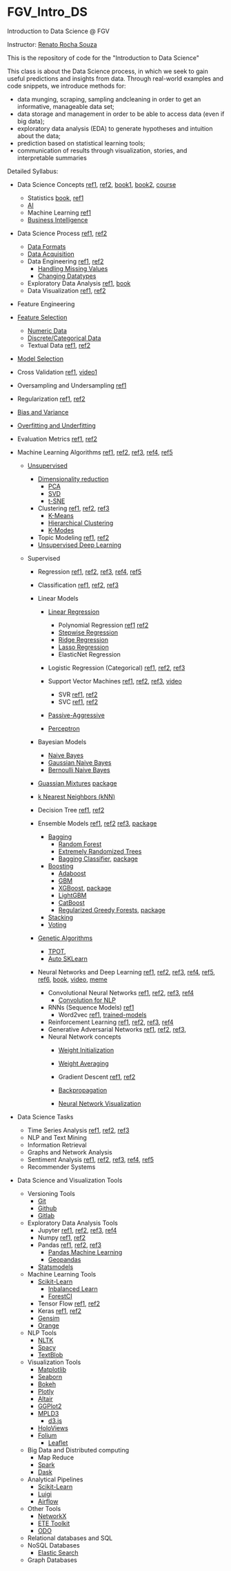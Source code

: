 # FGV_Intro_DS
Introduction to Data Science @ FGV

Instructor: [Renato Rocha Souza](http://emap.fgv.br/corpo-docente/renato-rocha-souza)

This is the repository of code for the "Introduction to Data Science"

This class is about the Data Science process, in which we seek to gain useful predictions and insights from data.
Through real-world examples and code snippets, we introduce methods for:

+ data munging, scraping, sampling andcleaning in order to get an informative, manageable data set;
+ data storage and management in order to be able to access data (even if big data);
+ exploratory data analysis (EDA) to generate hypotheses and intuition about the data;
+ prediction based on statistical learning tools;
+ communication of results through visualization, stories, and interpretable summaries

Detailed Syllabus:

+ Data Science Concepts [ref1](https://towardsdatascience.com/the-what-where-and-how-of-data-science-6dda1af98671), [ref2](https://docs.google.com/presentation/d/1ysQroWAcUJBizt00v7q-Ss1lalJlojZBlRInLQTDJV8/), [book1](http://proquest.safaribooksonline.com/book/databases/9781449363871), [book2](https://www.amazon.com/Applied-Predictive-Analytics-Principles-Professional/dp/1118727967), [course](http://cs109.github.io/2015/index.html)
  + Statistics [book](http://greenteapress.com/thinkstats2/html/index.html), [ref1](https://towardsdatascience.com/introduction-to-statistics-e9d72d818745)
  + [AI]((https://www.datasciencecentral.com/profiles/blogs/difference-between-machine-learning-data-science-ai-deep-learning))
  + Machine Learning [ref1](https://medium.com/@lizzie_turner/lets-talk-about-machine-learning-ddca914e9dd1)
  + [Business Intelligence](https://en.wikipedia.org/wiki/Business_intelligence)
+ Data Science Process [ref1](https://towardsdatascience.com/a-complete-machine-learning-walk-through-in-python-part-one-c62152f39420), [ref2](https://en.wikipedia.org/wiki/Cross-industry_standard_process_for_data_mining)  
  + [Data Formats](https://en.wikipedia.org/wiki/Comparison_of_data_serialization_formats)
  + [Data Acquisition](http://metah.ch/blog/2014/09/introduction-to-machine-learning-from-data-acquisition-to-a-production-service-2/)  
  + Data Engineering [ref1](https://medium.freecodecamp.org/the-rise-of-the-data-engineer-91be18f1e603), [ref2](https://medium.com/@rchang/a-beginners-guide-to-data-engineering-part-i-4227c5c457d7)  
    + [Handling Missing Values](http://www.ritchieng.com/pandas-handling-missing-values/)
    + [Changing Datatypes](http://www.ritchieng.com/pandas-changing-datatype/)
  + Exploratory Data Analysis [ref1](http://people.duke.edu/~ccc14/sta-663-2017/#), [book](oreilly.com/catalog/9780596802363/)  
  + Data Visualization [ref1](https://towardsdatascience.com/5-quick-and-easy-data-visualizations-in-python-with-code-a2284bae952f), [ref2](https://www.linuxlinks.com/best-free-python-visualization-packages/)  
+ Feature Engineering
+ [Feature Selection](http://scikit-learn.org/stable/modules/feature_selection.html)
  + [Numeric Data](https://towardsdatascience.com/understanding-feature-engineering-part-1-continuous-numeric-data-da4e47099a7b)
  + [Discrete/Categorical Data](https://towardsdatascience.com/understanding-feature-engineering-part-2-categorical-data-f54324193e63)
  + Textual Data [ref1](https://towardsdatascience.com/understanding-feature-engineering-part-3-traditional-methods-for-text-data-f6f7d70acd41), [ref2](https://towardsdatascience.com/understanding-feature-engineering-part-4-deep-learning-methods-for-text-data-96c44370bbfa)
+ [Model Selection](https://towardsdatascience.com/data-science-simplified-part-6-model-selection-methods-2511cbdf7cb0)
+ Cross Validation [ref1](https://www.analyticsvidhya.com/blog/2018/05/improve-model-performance-cross-validation-in-python-r/), [video1](https://www.coursera.org/learn/deep-neural-network/lecture/cxG1s/train-dev-test-sets)
+ Oversampling and Undersampling [ref1](https://www.cs.cmu.edu/afs/cs/project/jair/pub/volume16/chawla02a-html/)
+ Regularization [ref1](https://towardsdatascience.com/regularization-in-machine-learning-76441ddcf99a), [ref2](https://www.analyticsvidhya.com/blog/2015/02/avoid-over-fitting-regularization/)
+ [Bias and Variance](https://towardsdatascience.com/balancing-bias-and-variance-to-control-errors-in-machine-learning-16ced95724db)
+ [Overfitting and Underfitting](https://towardsdatascience.com/overfitting-vs-underfitting-a-conceptual-explanation-d94ee20ca7f9)
+ Evaluation Metrics [ref1](https://towardsdatascience.com/choosing-the-right-metric-for-machine-learning-models-part-1-a99d7d7414e4), [ref2](https://towardsdatascience.com/choosing-the-right-metric-for-evaluating-machine-learning-models-part-2-86d5649a5428)

+ Machine Learning Algorithms [ref1](http://cdn.intechopen.com/pdfs-wm/10694.pdf), [ref2](https://machinelearningmastery.com/a-tour-of-machine-learning-algorithms/), [ref3](https://towardsdatascience.com/a-tour-of-the-top-10-algorithms-for-machine-learning-newbies-dde4edffae11), [ref4](https://www.analyticsvidhya.com/blog/2017/09/common-machine-learning-algorithms/), [ref5](https://blogs.sas.com/content/subconsciousmusings/2017/04/12/machine-learning-algorithm-use/)
  + [Unsupervised](https://towardsdatascience.com/unsupervised-learning-with-python-173c51dc7f03)
    + [Dimensionality reduction](https://towardsdatascience.com/reducing-dimensionality-from-dimensionality-reduction-techniques-f658aec24dfe)
      + [PCA](https://towardsdatascience.com/pca-using-python-scikit-learn-e653f8989e60)
      + [SVD](https://machinelearningmastery.com/singular-value-decomposition-for-machine-learning/)
      + [t-SNE](https://towardsdatascience.com/checking-out-dimensionality-reduction-with-t-sne-78309b2ca67d)
    + Clustering [ref1](https://www.analyticsvidhya.com/blog/2016/11/an-introduction-to-clustering-and-different-methods-of-clustering/), [ref2](https://dataaspirant.com/2016/09/24/classification-clustering-alogrithms/), [ref3](https://www.analyticsvidhya.com/blog/2013/11/getting-clustering-right/)  
      + [K-Means](https://towardsdatascience.com/clustering-using-k-means-algorithm-81da00f156f6)  
      + [Hierarchical Clustering](https://towardsdatascience.com/clustering-unsupervised-learning-788b215b074b)  
      + [K-Modes](https://github.com/nicodv/kmodes)  
    + Topic Modeling [ref1](https://medium.com/mlreview/topic-modeling-with-scikit-learn-e80d33668730), [ref2](https://datascienceplus.com/evaluation-of-topic-modeling-topic-coherence/)
    + [Unsupervised Deep Learning](https://www.analyticsvidhya.com/blog/2018/05/essentials-of-deep-learning-trudging-into-unsupervised-deep-learning/)

  + Supervised
    + Regression [ref1](https://www.analyticsvidhya.com/blog/2015/10/regression-python-beginners/), [ref2](https://towardsdatascience.com/my-journey-into-machine-learning-class-5-regression-cb6f04006b29), [ref3](https://towardsdatascience.com/5-types-of-regression-and-their-properties-c5e1fa12d55e), [ref4](https://www.analyticsvidhya.com/blog/2015/08/comprehensive-guide-regression/), [ref5](https://towardsdatascience.com/selecting-the-best-machine-learning-algorithm-for-your-regression-problem-20c330bad4ef)  
    + Classification [ref1](https://medium.com/@sifium/machine-learning-types-of-classification-9497bd4f2e14), [ref2](https://www.analyticsvidhya.com/blog/2018/04/a-comprehensive-guide-to-understand-and-implement-text-classification-in-python/), [ref3](https://towardsdatascience.com/building-a-deployable-ml-classifier-in-python-46ba55e1d720)
    + Linear Models
      + [Linear Regression](https://www.analyticsvidhya.com/blog/2017/06/a-comprehensive-guide-for-linear-ridge-and-lasso-regression/)
        + Polynomial Regression [ref1](https://towardsdatascience.com/machine-learning-with-python-easy-and-robust-method-to-fit-nonlinear-data-19e8a1ddbd49) [ref2](http://scikit-learn.org/stable/modules/linear_model.html#polynomial-regression-extending-linear-models-with-basis-functions)
        + [Stepwise Regression](https://planspace.org/20150423-forward_selection_with_statsmodels/)
        + [Ridge Regression](https://www.analyticsvidhya.com/blog/2017/06/a-comprehensive-guide-for-linear-ridge-and-lasso-regression/)
        + [Lasso Regression](https://www.analyticsvidhya.com/blog/2017/06/a-comprehensive-guide-for-linear-ridge-and-lasso-regression/)
        + ElasticNet Regression
      + Logistic Regression (Categorical) [ref1](https://en.wikipedia.org/wiki/Logistic_regression), [ref2](https://towardsdatascience.com/building-a-logistic-regression-in-python-step-by-step-becd4d56c9c8),  [ref3](https://www.analyticsvidhya.com/blog/2015/11/beginners-guide-on-logistic-regression-in-r)

      + Support Vector Machines [ref1](https://towardsdatascience.com/i-support-vector-machines-and-so-should-you-7af122b6748), [ref2](http://users.ecs.soton.ac.uk/srg/publications/pdf/SVM.pdf), [ref3](https://www.analyticsvidhya.com/blog/2017/09/understaing-support-vector-machine-example-code/), [video](https://www.youtube.com/watch?v=_PwhiWxHK8o)  
        + SVR [ref1](http://kernelsvm.tripod.com/), [ref2](https://alex.smola.org/papers/2003/SmoSch03b.pdf)    
        + SVC [ref1](http://www.robots.ox.ac.uk/~az/lectures/ml/lect2.pdf), [ref2](https://www.sciencedirect.com/science/article/pii/S0925231203003758)  
      + [Passive-Aggressive](https://www.bonaccorso.eu/2017/10/06/ml-algorithms-addendum-passive-aggressive-algorithms/)
      + [Perceptron](https://towardsdatascience.com/what-the-hell-is-perceptron-626217814f53)
    + Bayesian Models
      + [Naive Bayes](https://www.analyticsvidhya.com/blog/2017/09/naive-bayes-explained/)
      + [Gaussian Naive Bayes](http://i.stanford.edu/pub/cstr/reports/cs/tr/79/773/CS-TR-79-773.pdf)
      + [Bernoulli Naive Bayes](http://mattshomepage.com/articles/2016/Jun/07/bernoulli_nb/)
    + [Guassian Mixtures](http://katbailey.github.io/post/gaussian-processes-for-dummies/) [package](http://scikit-learn.org/stable/modules/classes.html#module-sklearn.gaussian_process)
    + [k Nearest Neighbors (kNN)](http://stackabuse.com/k-nearest-neighbors-algorithm-in-python-and-scikit-learn/)
    + Decision Tree [ref1](https://towardsdatascience.com/random-forest-mystery-revealed-69ca18b82ff5), [ref2](https://www.analyticsvidhya.com/blog/2016/04/complete-tutorial-tree-based-modeling-scratch-in-python/)
    + Ensemble Models [ref1](https://en.wikipedia.org/wiki/Ensemble_learning), [ref2](https://www.analyticsvidhya.com/blog/2015/08/introduction-ensemble-learning/) [ref3](https://www.analyticsvidhya.com/blog/2015/09/questions-ensemble-modeling/), [package](http://scikit-learn.org/stable/modules/ensemble.html)
      + [Bagging](https://machinelearningmastery.com/bagging-and-random-forest-ensemble-algorithms-for-machine-learning/)  
        + [Random Forest](https://www.analyticsvidhya.com/blog/2014/06/introduction-random-forest-simplified/)   
        + [Extremely Randomized Trees](https://orbi.uliege.be/bitstream/2268/9357/1/geurts-mlj-advance.pdf)
        + [Bagging Classifier](https://www.cs.cmu.edu/afs/cs/project/jair/pub/volume11/opitz99a-html/node3.html), [package](http://scikit-learn.org/stable/modules/generated/sklearn.ensemble.BaggingClassifier.html)
      + [Boosting](https://en.wikipedia.org/wiki/Boosting_(machine_learning))
        + [Adaboost](https://towardsdatascience.com/boosting-algorithm-adaboost-b6737a9ee60c)
        + [GBM](https://towardsdatascience.com/boosting-algorithm-gbm-97737c63daa3)
        + [XGBoost](https://towardsdatascience.com/boosting-algorithm-xgboost-4d9ec0207d), [package](https://github.com/dmlc/xgboost)
        + [LightGBM](https://towardsdatascience.com/a-case-for-lightgbm-2d05a53c589c)
        + [CatBoost](https://towardsdatascience.com/catboost-vs-light-gbm-vs-xgboost-5f93620723db)
        + [Regularized Greedy Forests](https://www.analyticsvidhya.com/blog/2018/02/introductory-guide-regularized-greedy-forests-rgf-python/), [package](https://github.com/fukatani/rgf_python)
      + [Stacking](http://blog.kaggle.com/2016/12/27/a-kagglers-guide-to-model-stacking-in-practice/)
      + [Voting](https://towardsdatascience.com/ensemble-learning-in-machine-learning-getting-started-4ed85eb38e00)

    + [Genetic Algorithms](https://www.analyticsvidhya.com/blog/2017/07/introduction-to-genetic-algorithm/)  
        + [TPOT](https://github.com/EpistasisLab/tpot),
        + [Auto SKLearn](https://github.com/automl/auto-sklearn)  

    + Neural Networks and Deep Learning [ref1](http://neuralnetworksanddeeplearning.com/chap1.html), [ref2](https://towardsdatascience.com/neural-network-architectures-156e5bad51ba), [ref3](https://towardsdatascience.com/a-weird-introduction-to-deep-learning-7828803693b0),  [ref4](https://ujjwalkarn.me/2016/08/09/quick-intro-neural-networks/), [ref5](https://www.analyticsvidhya.com/blog/2018/05/deep-learning-faq/), [ref6](https://www.kdnuggets.com/2018/02/8-neural-network-architectures-machine-learning-researchers-need-learn.html), [book](http://www.deeplearningbook.org/contents/TOC.html), [video](https://www.youtube.com/watch?v=aircAruvnKk&t=0s&index=1&list=PLZHQObOWTQDNU6R1_67000Dx_ZCJB-3pi), [meme](https://indico.io/blog/wp-content/uploads/2016/02/inception_meme.jpg)
      + Convolutional Neural Networks [ref1](https://towardsdatascience.com/intuitively-understanding-convolutions-for-deep-learning-1f6f42faee1), [ref2](https://adeshpande3.github.io/A-Beginner%27s-Guide-To-Understanding-Convolutional-Neural-Networks/), [ref3](https://www.saama.com/blog/different-kinds-convolutional-filters/), [ref4](https://software.intel.com/en-us/articles/hands-on-ai-part-16-modern-deep-neural-network-architectures-for-image-classification)
        + [Convolution for NLP](http://www.wildml.com/2015/11/understanding-convolutional-neural-networks-for-nlp/)
      + RNNs (Sequence Models) [ref1](http://www.wildml.com/2015/09/recurrent-neural-networks-tutorial-part-1-introduction-to-rnns/)
        + Word2vec [ref1](https://towardsdatascience.com/using-word2vec-for-better-embeddings-of-categorical-features-de75020e1233), [trained-models](http://www.nilc.icmc.usp.br/nilc/index.php/repositorio-de-word-embeddings-do-nilc)
      + Reinforcement Learning [ref1](https://towardsdatascience.com/reinforcement-learning-demystified-36c39c11ec14), [ref2](https://towardsdatascience.com/reinforcement-learning-demystified-markov-decision-processes-part-1-bf00dda41690), [ref3](https://gym.openai.com/docs/), [ref4](https://blog.insightdatascience.com/reinforcement-learning-from-scratch-819b65f074d8)  
      + Generative Adversarial Networks [ref1](https://www.analyticsvidhya.com/blog/2017/06/introductory-generative-adversarial-networks-gans/), [ref2](https://towardsdatascience.com/gan-by-example-using-keras-on-tensorflow-backend-1a6d515a60d0), [ref3](https://medium.com/@mattiaspinelli/simple-generative-adversarial-network-gans-with-keras-1fe578e44a87), 
      + Neural Network concepts
        + [Weight Initialization](https://towardsdatascience.com/deep-learning-best-practices-1-weight-initialization-14e5c0295b94)
        + [Weight Averaging](https://towardsdatascience.com/stochastic-weight-averaging-a-new-way-to-get-state-of-the-art-results-in-deep-learning-c639ccf36a)
        + Gradient Descent [ref1](https://www.youtube.com/watch?v=IHZwWFHWa-w&t=0s&index=2&list=PLZHQObOWTQDNU6R1_67000Dx_ZCJB-3pi), [ref2](https://towardsdatascience.com/gradient-descent-algorithm-and-its-variants-10f652806a3)
        + [Backpropagation](https://www.youtube.com/watch?v=Ilg3gGewQ5U&t=0s&index=3&list=PLZHQObOWTQDNU6R1_67000Dx_ZCJB-3pi)

        + [Neural Network Visualization](https://playground.tensorflow.org/)


+ Data Science Tasks
  + Time Series Analysis [ref1](https://www.analyticsvidhya.com/blog/2016/02/time-series-forecasting-codes-python/), [ref2](https://www.analyticsvidhya.com/blog/2015/12/complete-tutorial-time-series-modeling/), [ref3](http://www.blackarbs.com/blog/time-series-analysis-in-python-linear-models-to-garch/11/1/2016)
  + NLP and Text Mining
  + Information Retrieval
  + Graphs and Network Analysis
  + Sentiment Analysis [ref1](https://towardsdatascience.com/another-twitter-sentiment-analysis-bb5b01ebad90), [ref2](https://towardsdatascience.com/another-twitter-sentiment-analysis-with-python-part-2-333514854913), [ref3](https://towardsdatascience.com/another-twitter-sentiment-analysis-with-python-part-3-zipfs-law-data-visualisation-fc9eadda71e7), [ref4](https://towardsdatascience.com/another-twitter-sentiment-analysis-with-python-part-4-count-vectorizer-b3f4944e51b5), [ref5](https://towardsdatascience.com/another-twitter-sentiment-analysis-with-python-part-5-50b4e87d9bdd)
  + Recommender Systems

+ Data Science and Visualization Tools
  + Versioning Tools
    + [Git](https://git-scm.com/book/en/v2)
    + [Github](https://guides.github.com/)
    + [Gitlab](https://about.gitlab.com/)
  + Exploratory Data Analysis Tools
    + Jupyter [ref1](http://jupyter.org/), [ref2](https://github.com/jupyterlab/jupyterlab), [ref3](https://www.analyticsvidhya.com/blog/2018/05/starters-guide-jupyter-notebook/), [ref4](https://towardsdatascience.com/data-science-for-startups-r-python-2ca2cd149c5c)
    + Numpy [ref1](https://docs.scipy.org/doc/numpy-dev/user/quickstart.html), [ref2](https://www.datacamp.com/community/tutorials/python-numpy-tutorial)
    + Pandas [ref1](http://proquest.safaribooksonline.com/9781449323592), [ref2](http://pandas.pydata.org/pandas-docs/stable/), [ref3](https://www.machinelearningplus.com/python/101-pandas-exercises-python/)  
      + [Pandas Machine Learning](http://pandas-ml.readthedocs.io/en/stable/)
      + [Geopandas](http://geopandas.org/)
    + [Statsmodels](http://www.statsmodels.org/stable/index.html)
  + Machine Learning Tools
    + [Scikit-Learn](http://scikit-learn.org/stable/)
        + [Inbalanced Learn](http://contrib.scikit-learn.org/imbalanced-learn/stable/#)
        + [ForestCI](https://github.com/scikit-learn-contrib/forest-confidence-interval)
    + Tensor Flow [ref1](https://www.tensorflow.org/),  [ref2](https://towardsdatascience.com/battle-of-the-deep-learning-frameworks-part-i-cff0e3841750)
    + Keras [ref1](https://keras.io/), [ref2](https://blog.keras.io/keras-as-a-simplified-interface-to-tensorflow-tutorial.html)
    + [Gensim](https://radimrehurek.com/gensim/)  
    + [Orange](https://orange.biolab.si/)
  + NLP Tools
    + [NLTK](https://www.nltk.org/)
    + [Spacy](https://spacy.io/)
    + [TextBlob](http://textblob.readthedocs.io/en/dev/)  
  + Visualization Tools
    + [Matplotlib](https://matplotlib.org/)
    + [Seaborn](https://seaborn.pydata.org/)
    + [Bokeh](https://bokeh.pydata.org/en/latest/)
    + [Plotly](https://plot.ly/)
    + [Altair](https://altair-viz.github.io/)
    + [GGPlot2](http://ggplot.yhathq.com/)
    + [MPLD3](http://mpld3.github.io/)
      + [d3.js](https://d3js.org/)
    + [HoloViews](http://holoviews.org/)
    + [Folium](http://python-visualization.github.io/folium/)
      + [Leaflet](http://leafletjs.com/)
  + Big Data and Distributed computing
    + Map Reduce
    + [Spark](https://towardsdatascience.com/deploy-a-python-model-more-efficiently-over-spark-497fc03e0a8d)
    + [Dask](https://towardsdatascience.com/why-every-data-scientist-should-use-dask-81b2b850e15b)
  + Analytical Pipelines
    + [Scikit-Learn](http://scikit-learn.org/stable/modules/generated/sklearn.pipeline.Pipeline.html)
    + [Luigi](https://github.com/spotify/luigi)
    + [Airflow](https://airflow.apache.org/)
  + Other Tools   
    + [NetworkX](https://networkx.github.io/)
    + [ETE Toolkit](http://etetoolkit.org/)
    + [ODO](https://odo.readthedocs.io/en/latest/)
  + Relational databases and SQL
  + NoSQL Databases
    + [Elastic Search](http://blog.adnansiddiqi.me/getting-started-with-elasticsearch-in-python/) 
  + Graph Databases
